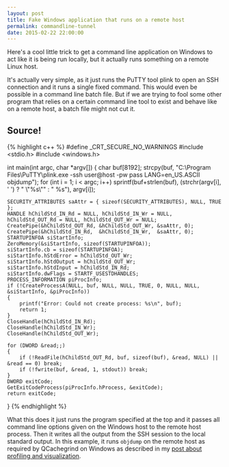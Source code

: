 ```yaml
---
layout: post
title: Fake Windows application that runs on a remote host
permalink: commandline-tunnel
date: 2015-02-22 22:00:00
---
```


Here's a cool little trick to get a command line application on Windows to act like it is being run locally, but it actually runs something on a remote Linux host.

It's actually very simple, as it just runs the PuTTY tool plink to open an SSH connection and it runs a single fixed command.
This would even be possible in a command line batch file. But if we are trying to fool some other program that relies on a certain command line tool to exist and behave like on a remote host, a batch file might not cut it.

Source!
-------

{% highlight c++ %}
#define _CRT_SECURE_NO_WARNINGS
#include <stdio.h>
#include <windows.h>

int main(int argc, char *argv[])
{
	char buf[8192];
	strcpy(buf, "C:\\Program Files\\PuTTY\\plink.exe -ssh user@host -pw pass LANG=en_US.ASCII objdump");
	for (int i = 1; i < argc; i++)
		sprintf(buf+strlen(buf), (strchr(argv[i], ' ') ? " \\\"%s\\\"" : " %s"), argv[i]);

	SECURITY_ATTRIBUTES saAttr = { sizeof(SECURITY_ATTRIBUTES), NULL, TRUE };
	HANDLE hChildStd_IN_Rd = NULL, hChildStd_IN_Wr = NULL, hChildStd_OUT_Rd = NULL, hChildStd_OUT_Wr = NULL;
	CreatePipe(&hChildStd_OUT_Rd, &hChildStd_OUT_Wr, &saAttr, 0);
	CreatePipe(&hChildStd_IN_Rd,  &hChildStd_IN_Wr,  &saAttr, 0);
	STARTUPINFOA siStartInfo;
	ZeroMemory(&siStartInfo, sizeof(STARTUPINFOA));
	siStartInfo.cb = sizeof(STARTUPINFOA);
	siStartInfo.hStdError = hChildStd_OUT_Wr;
	siStartInfo.hStdOutput = hChildStd_OUT_Wr;
	siStartInfo.hStdInput = hChildStd_IN_Rd;
	siStartInfo.dwFlags = STARTF_USESTDHANDLES;
	PROCESS_INFORMATION piProcInfo;
	if (!CreateProcessA(NULL, buf, NULL, NULL, TRUE, 0, NULL, NULL, &siStartInfo, &piProcInfo))
	{
		printf("Error: Could not create process: %s\n", buf);
		return 1;
	}
	CloseHandle(hChildStd_IN_Rd);
	CloseHandle(hChildStd_IN_Wr);
	CloseHandle(hChildStd_OUT_Wr);

	for (DWORD &read;;)
	{
		if (!ReadFile(hChildStd_OUT_Rd, buf, sizeof(buf), &read, NULL) || &read == 0) break;
		if (!fwrite(buf, &read, 1, stdout)) break;
	}
	DWORD exitCode;
	GetExitCodeProcess(piProcInfo.hProcess, &exitCode);
	return exitCode;
}
{% endhighlight %}

What this does it just runs the program specified at the top and it passes all command line options given on the Windows host to the remote host process. Then it writes all the output from the SSH session to the local standard output.
In this example, it runs `objdump` on the remote host as required by QCachegrind on Windows as described in my [post about profiling and visualization](/profiling-and-visualization/).
